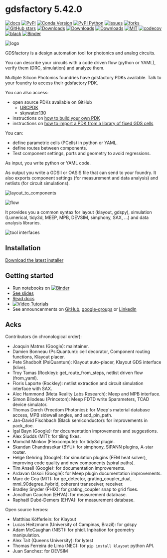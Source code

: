 # gdsfactory 5.42.0

[![docs](https://github.com/gdsfactory/gdsfactory/actions/workflows/pages.yml/badge.svg)](https://gdsfactory.github.io/gdsfactory/)
[![PyPI](https://img.shields.io/pypi/v/gdsfactory)](https://pypi.org/project/gdsfactory/)
[![Conda Version](https://img.shields.io/conda/vn/conda-forge/gdsfactory.svg)](https://anaconda.org/conda-forge/gdsfactory)
[![PyPI Python](https://img.shields.io/pypi/pyversions/gdsfactory.svg)](https://pypi.python.org/pypi/gdsfactory)
[![issues](https://img.shields.io/github/issues/gdsfactory/gdsfactory)](https://github.com/gdsfactory/gdsfactory/issues)
[![forks](https://img.shields.io/github/forks/gdsfactory/gdsfactory.svg)](https://github.com/gdsfactory/gdsfactory/network/members)
[![GitHub stars](https://img.shields.io/github/stars/gdsfactory/gdsfactory.svg)](https://github.com/gdsfactory/gdsfactory/stargazers)
[![Downloads](https://pepy.tech/badge/gdsfactory)](https://pepy.tech/project/gdsfactory)
[![Downloads](https://pepy.tech/badge/gdsfactory/month)](https://pepy.tech/project/gdsfactory)
[![Downloads](https://pepy.tech/badge/gdsfactory/week)](https://pepy.tech/project/gdsfactory)
[![MIT](https://img.shields.io/github/license/gdsfactory/gdsfactory)](https://choosealicense.com/licenses/mit/)
[![codecov](https://img.shields.io/codecov/c/github/gdsfactory/gdsfactory)](https://codecov.io/gh/gdsfactory/gdsfactory/tree/master/gdsfactory)
[![black](https://img.shields.io/badge/code%20style-black-000000.svg)](https://github.com/psf/black)
[![Binder](https://mybinder.org/badge_logo.svg)](https://mybinder.org/v2/gh/gdsfactory/binder-sandbox/HEAD)

![logo](https://i.imgur.com/v4wpHpg.png)

GDSfactory is a design automation tool for photonics and analog circuits.

You can describe your circuits with a code driven flow (python or YAML), verify them (DRC, simulation) and analyze them.

Multiple Silicon Photonics foundries have gdsfactory PDKs available. Talk to your foundry to access their gdsfactory PDK.

You can also access:

- open source PDKs available on GitHub
    * [UBCPDK](https://gdsfactory.github.io/ubc/README.html)
    * [skywater130](https://gdsfactory.github.io/skywater130/README.html)
- instructions on [how to build your own PDK](https://gdsfactory.github.io/gdsfactory/notebooks/08_pdk.html)
- instructions on [how to import a PDK from a library of fixed GDS cells](https://gdsfactory.github.io/gdsfactory/notebooks/09_pdk_import.html)



You can:

- define parametric cells (PCells) in python or YAML.
- define routes between components.
- Test component settings, ports and geometry to avoid regressions.


As input, you write python or YAML code.

As output you write a GDSII or OASIS file that can send to your foundry.
It also exports component settings (for measurement and data analysis) and netlists (for circuit simulations).

![layout_to_components](https://i.imgur.com/JLsvpLv.png)

![flow](https://i.imgur.com/XbhWJDz.png)


It provides you a common syntax for layout (klayout, gdspy), simulation (Lumerical, tidy3d, MEEP, MPB, DEVSIM, simphony, SAX, ...) and data analysis libraries.

![tool interfaces](https://i.imgur.com/bQslWHO.png)


## Installation

[Download the latest installer](https://github.com/gdsfactory/gdsfactory/releases)

## Getting started

- Run notebooks on [![Binder](https://mybinder.org/badge_logo.svg)](https://mybinder.org/v2/gh/gdsfactory/binder-sandbox/HEAD)
- [See slides](https://docs.google.com/presentation/d/1_ZmUxbaHWo_lQP17dlT1FWX-XD8D9w7-FcuEih48d_0/edit#slide=id.g11711f50935_0_5)
- [Read docs](https://gdsfactory.github.io/gdsfactory/)
- [![Video Tutorials](https://img.shields.io/badge/youtube-Video_Tutorials-red.svg?logo=youtube)](https://www.youtube.com/watch?v=KXq09GirynI&list=PLZ3ZVd41isDDnuCirqIhNa8vsaHmbmxqM)
- See announcenments on [GitHub](https://github.com/gdsfactory/gdsfactory/discussions/547), [google-groups](https://groups.google.com/g/gdsfactory) or [LinkedIn](https://www.linkedin.com/company/gdsfactory)

## Acks

Contributors (in chronological order):

- Joaquin Matres (Google): maintainer.
- Damien Bonneau (PsiQuantum): cell decorator, Component routing functions, Klayout placer.
- Pete Shadbolt (PsiQuantum): Klayout auto-placer, Klayout GDS interface (klive).
- Troy Tamas (Rockley): get_route_from_steps, netlist driven flow (from_yaml).
- Floris Laporte (Rockley): netlist extraction and circuit simulation interface with SAX.
- Alec Hammond (Meta Reality Labs Research): Meep and MPB interface.
- Simon Bilodeau (Princeton): Meep FDTD write Sparameters, TCAD device simulator.
- Thomas Dorch (Freedom Photonics): for Meep's material database access, MPB sidewall angles, and add_pin_path.
- Jan-David Fischbach (Black semiconductor): for improvements in pack_doe.
- Igal Bayn (Google): for documentation improvements and suggestions.
- Alex Sludds (MIT): for tiling fixes.
- Momchil Minkov (Flexcompute): for tidy3d plugin.
- Skandan Chandrasekar (BYU): for simphony, SiPANN plugins, A-star router.
- Helge Gehring (Google): for simulation plugins (FEM heat solver), improving code quality and new components (spiral paths).
- Tim Ansell (Google): for documentation improvements.
- Ardavan Oskoii (Google): for Meep plugin documentation improvements.
- Marc de Cea (MIT): for ge_detector, grating_coupler_dual, mmi_90degree_hybrid, coherent transceiver, receiver.
- Bradley Snyder (PHIX): for grating_coupler snap to grid fixes.
- Jonathan Cauchon (EHVA): for measurement database.
- Raphaël Dubé-Demers (EHVA): for measurement database.

Open source heroes:

- Matthias Köfferlein: for Klayout
- Lucas Heitzmann (University of Campinas, Brazil): for gdspy
- Adam McCaughan (NIST): for phidl. Inpiration for geometry manipulation.
- Alex Tait (Queens University): for lytest
- Thomas Ferreira de Lima (NEC): for `pip install klayout` python API.
- Juan Sanchez: for DEVSIM
